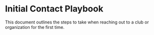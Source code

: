 # Initial Contact Playbook

This document outlines the steps to take when reaching out to a club or
organization for the first time.
